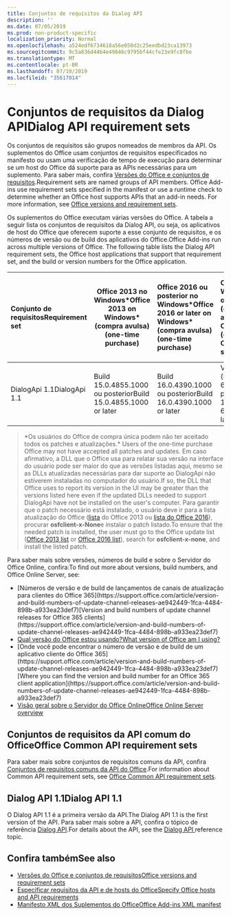 ```yaml
---
title: Conjuntos de requisitos da Dialog API
description: ''
ms.date: 07/05/2019
ms.prod: non-product-specific
localization_priority: Normal
ms.openlocfilehash: a524edf6734618a56e050d2c25eedbd23ca13973
ms.sourcegitcommit: 9c5a836d4464e49846c9795bf44cfe23e9fc8fbe
ms.translationtype: MT
ms.contentlocale: pt-BR
ms.lasthandoff: 07/10/2019
ms.locfileid: "35617014"
---
```

# <a name="dialog-api-requirement-sets"></a><span data-ttu-id="289a4-102">Conjuntos de requisitos da Dialog API</span><span class="sxs-lookup"><span data-stu-id="289a4-102">Dialog API requirement sets</span></span>

<span data-ttu-id="289a4-p101">Os conjuntos de requisitos são grupos nomeados de membros da API. Os suplementos do Office usam conjuntos de requisitos especificados no manifesto ou usam uma verificação de tempo de execução para determinar se um host do Office dá suporte para as APIs necessárias para um suplemento. Para saber mais, confira [Versões do Office e conjuntos de requisitos](/office/dev/add-ins/develop/office-versions-and-requirement-sets).</span><span class="sxs-lookup"><span data-stu-id="289a4-p101">Requirement sets are named groups of API members. Office Add-ins use requirement sets specified in the manifest or use a runtime check to determine whether an Office host supports APIs that an add-in needs. For more information, see [Office versions and requirement sets](/office/dev/add-ins/develop/office-versions-and-requirement-sets).</span></span>

<span data-ttu-id="289a4-p102">Os suplementos do Office executam várias versões do Office. A tabela a seguir lista os conjuntos de requisitos da Dialog API, ou seja, os aplicativos de host do Office que oferecem suporte a esse conjunto de requisitos, e os números de versão ou de build dos aplicativos do Office.</span><span class="sxs-lookup"><span data-stu-id="289a4-p102">Office Add-ins run across multiple versions of Office. The following table lists the Dialog API requirement sets, the Office host applications that support that requirement set, and the build or version numbers for the Office application.</span></span>

|  <span data-ttu-id="289a4-108">Conjunto de requisitos</span><span class="sxs-lookup"><span data-stu-id="289a4-108">Requirement set</span></span>  | <span data-ttu-id="289a4-109">Office 2013 no Windows\*</span><span class="sxs-lookup"><span data-stu-id="289a4-109">Office 2013 on Windows\*</span></span><br><span data-ttu-id="289a4-110">(compra avulsa)</span><span class="sxs-lookup"><span data-stu-id="289a4-110">(one-time purchase)</span></span> | <span data-ttu-id="289a4-111">Office 2016 ou posterior no Windows\*</span><span class="sxs-lookup"><span data-stu-id="289a4-111">Office 2016 or later on Windows\*</span></span><br><span data-ttu-id="289a4-112">(compra avulsa)</span><span class="sxs-lookup"><span data-stu-id="289a4-112">(one-time purchase)</span></span>   | <span data-ttu-id="289a4-113">Office no Windows</span><span class="sxs-lookup"><span data-stu-id="289a4-113">Office on Windows</span></span><br><span data-ttu-id="289a4-114">(conectado à assinatura do Office 365)</span><span class="sxs-lookup"><span data-stu-id="289a4-114">(connected to Office 365 subscription)</span></span> |  <span data-ttu-id="289a4-115">Office no iPad</span><span class="sxs-lookup"><span data-stu-id="289a4-115">Office on iPad</span></span><br><span data-ttu-id="289a4-116">(conectado à assinatura do Office 365)</span><span class="sxs-lookup"><span data-stu-id="289a4-116">(connected to Office 365 subscription)</span></span>  |  <span data-ttu-id="289a4-117">Office no Mac</span><span class="sxs-lookup"><span data-stu-id="289a4-117">Office on Mac</span></span><br><span data-ttu-id="289a4-118">(conectado à assinatura do Office 365)</span><span class="sxs-lookup"><span data-stu-id="289a4-118">(connected to Office 365 subscription)</span></span>  | <span data-ttu-id="289a4-119">Office na Web</span><span class="sxs-lookup"><span data-stu-id="289a4-119">Office on the web</span></span>  |  <span data-ttu-id="289a4-120">Servidor do Office Online</span><span class="sxs-lookup"><span data-stu-id="289a4-120">Office Online Server</span></span>  |
|:-----|-----|:-----|:-----|:-----|:-----|:-----|:-----|
| <span data-ttu-id="289a4-121">DialogApi 1.1</span><span class="sxs-lookup"><span data-stu-id="289a4-121">DialogApi 1.1</span></span>  | <span data-ttu-id="289a4-122">Build 15.0.4855.1000 ou posterior</span><span class="sxs-lookup"><span data-stu-id="289a4-122">Build 15.0.4855.1000 or later</span></span> | <span data-ttu-id="289a4-123">Build 16.0.4390.1000 ou posterior</span><span class="sxs-lookup"><span data-stu-id="289a4-123">Build 16.0.4390.1000 or later</span></span> | <span data-ttu-id="289a4-124">Versão 1602 (build 6741.0000) ou posterior</span><span class="sxs-lookup"><span data-stu-id="289a4-124">Version 1602 (Build 6741.0000) or later</span></span> | <span data-ttu-id="289a4-125">1.22 ou posterior</span><span class="sxs-lookup"><span data-stu-id="289a4-125">1.22 or later</span></span> | <span data-ttu-id="289a4-126">15.20 ou posterior</span><span class="sxs-lookup"><span data-stu-id="289a4-126">15.20 or later</span></span>| <span data-ttu-id="289a4-127">Janeiro de 2017</span><span class="sxs-lookup"><span data-stu-id="289a4-127">January 2017</span></span> | <span data-ttu-id="289a4-128">Versão 1608 (build 7601.6800) ou posterior</span><span class="sxs-lookup"><span data-stu-id="289a4-128">Version 1608 (Build 7601.6800) or later</span></span>|

><span data-ttu-id="289a4-129">\*Os usuários do Office de compra única podem não ter aceitado todos os patches e atualizações.</span><span class="sxs-lookup"><span data-stu-id="289a4-129">\* Users of the one-time purchase Office may not have accepted all patches and updates.</span></span> <span data-ttu-id="289a4-130">Em caso afirmativo, a DLL que o Office usa para relatar sua versão na interface do usuário pode ser maior do que as versões listadas aqui, mesmo se as DLLs atualizadas necessárias para dar suporte ao DialogApi não estiverem instaladas no computador do usuário.</span><span class="sxs-lookup"><span data-stu-id="289a4-130">If so, the DLL that Office uses to report its version in the UI may be greater than the versions listed here even if the updated DLLs needed to support DialogApi have not be installed on the user's computer.</span></span> <span data-ttu-id="289a4-131">Para garantir que o patch necessário está instalado, o usuário deve ir para a lista atualização do Office ([lista](/officeupdates/msp-files-office-2013) do Office 2013 ou [lista do Office 2016](/officeupdates/msp-files-office-2016)), procurar **osfclient-x-None**e instalar o patch listado.</span><span class="sxs-lookup"><span data-stu-id="289a4-131">To ensure that the needed patch is installed, the user must go to the Office update list ([Office 2013 list](/officeupdates/msp-files-office-2013) or [Office 2016 list](/officeupdates/msp-files-office-2016)), search for **osfclient-x-none**, and install the listed patch.</span></span> 

<span data-ttu-id="289a4-132">Para saber mais sobre versões, números de build e sobre o Servidor do Office Online, confira:</span><span class="sxs-lookup"><span data-stu-id="289a4-132">To find out more about versions, build numbers, and Office Online Server, see:</span></span>

- <span data-ttu-id="289a4-133">
  [Números de versão e de build de lançamentos de canais de atualização para clientes do Office 365](https://support.office.com/article/version-and-build-numbers-of-update-channel-releases-ae942449-1fca-4484-898b-a933ea23def7)</span><span class="sxs-lookup"><span data-stu-id="289a4-133">[Version and build numbers of update channel releases for Office 365 clients](https://support.office.com/article/version-and-build-numbers-of-update-channel-releases-ae942449-1fca-4484-898b-a933ea23def7)</span></span>
- [<span data-ttu-id="289a4-134">Qual versão do Office estou usando?</span><span class="sxs-lookup"><span data-stu-id="289a4-134">What version of Office am I using?</span></span>](https://support.office.com/article/What-version-of-Office-am-I-using-932788b8-a3ce-44bf-bb09-e334518b8b19)
- <span data-ttu-id="289a4-135">
  [Onde você pode encontrar o número de versão e de build de um aplicativo cliente do Office 365](https://support.office.com/article/version-and-build-numbers-of-update-channel-releases-ae942449-1fca-4484-898b-a933ea23def7)</span><span class="sxs-lookup"><span data-stu-id="289a4-135">[Where you can find the version and build number for an Office 365 client application](https://support.office.com/article/version-and-build-numbers-of-update-channel-releases-ae942449-1fca-4484-898b-a933ea23def7)</span></span>
- [<span data-ttu-id="289a4-136">Visão geral sobre o Servidor do Office Online</span><span class="sxs-lookup"><span data-stu-id="289a4-136">Office Online Server overview</span></span>](/officeonlineserver/office-online-server-overview)

## <a name="office-common-api-requirement-sets"></a><span data-ttu-id="289a4-137">Conjuntos de requisitos da API comum do Office</span><span class="sxs-lookup"><span data-stu-id="289a4-137">Office Common API requirement sets</span></span>

<span data-ttu-id="289a4-138">Para saber mais sobre conjuntos de requisitos comuns da API, confira [Conjuntos de requisitos comuns da API do Office](office-add-in-requirement-sets.md).</span><span class="sxs-lookup"><span data-stu-id="289a4-138">For information about Common API requirement sets, see [Office Common API requirement sets](office-add-in-requirement-sets.md).</span></span>

## <a name="dialog-api-11"></a><span data-ttu-id="289a4-139">Dialog API 1.1</span><span class="sxs-lookup"><span data-stu-id="289a4-139">Dialog API 1.1</span></span>

<span data-ttu-id="289a4-140">O Dialog API 1.1 é a primeira versão da API.</span><span class="sxs-lookup"><span data-stu-id="289a4-140">The Dialog API 1.1 is the first version of the API.</span></span> <span data-ttu-id="289a4-141">Para saber mais sobre a API, confira o tópico de referência [Dialog API](/javascript/api/office/office.ui).</span><span class="sxs-lookup"><span data-stu-id="289a4-141">For details about the API, see the [Dialog API ](/javascript/api/office/office.ui) reference topic.</span></span>

## <a name="see-also"></a><span data-ttu-id="289a4-142">Confira também</span><span class="sxs-lookup"><span data-stu-id="289a4-142">See also</span></span>

- [<span data-ttu-id="289a4-143">Versões do Office e conjuntos de requisitos</span><span class="sxs-lookup"><span data-stu-id="289a4-143">Office versions and requirement sets</span></span>](/office/dev/add-ins/develop/office-versions-and-requirement-sets)
- [<span data-ttu-id="289a4-144">Especificar requisitos da API e de hosts do Office</span><span class="sxs-lookup"><span data-stu-id="289a4-144">Specify Office hosts and API requirements</span></span>](/office/dev/add-ins/develop/specify-office-hosts-and-api-requirements)
- [<span data-ttu-id="289a4-145">Manifesto XML dos Suplementos do Office</span><span class="sxs-lookup"><span data-stu-id="289a4-145">Office Add-ins XML manifest</span></span>](/office/dev/add-ins/develop/add-in-manifests)

